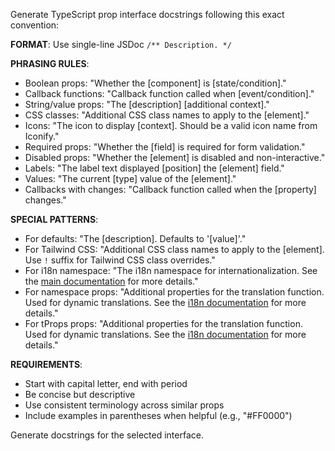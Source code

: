 Generate TypeScript prop interface docstrings following this exact convention:

**FORMAT**: Use single-line JSDoc `/** Description. */` 

**PHRASING RULES**:
- Boolean props: "Whether the [component] is [state/condition]."
- Callback functions: "Callback function called when [event/condition]."
- String/value props: "The [description] [additional context]."
- CSS classes: "Additional CSS class names to apply to the [element]."
- Icons: "The icon to display [context]. Should be a valid icon name from Iconify."
- Required props: "Whether the [field] is required for form validation."
- Disabled props: "Whether the [element] is disabled and non-interactive."
- Labels: "The label text displayed [position] the [element] field."
- Values: "The current [type] value of the [element]."
- Callbacks with changes: "Callback function called when the [property] changes."

**SPECIAL PATTERNS**:
- For defaults: "The [description]. Defaults to '[value]'."
- For Tailwind CSS: "Additional CSS class names to apply to the [element]. Use `!` suffix for Tailwind CSS class overrides."
- For i18n namespace: "The i18n namespace for internationalization. See the [main documentation](https://docs.lifeforge.melvinchia.dev) for more details."
- For namespace props: "Additional properties for the translation function. Used for dynamic translations. See the [i18n documentation](https://docs.lifeforge.melvinchia.dev) for more details."
- For tProps props: "Additional properties for the translation function. Used for dynamic translations. See the [i18n documentation](https://docs.lifeforge.melvinchia.dev) for more details."

**REQUIREMENTS**:
- Start with capital letter, end with period
- Be concise but descriptive
- Use consistent terminology across similar props
- Include examples in parentheses when helpful (e.g., "#FF0000")

Generate docstrings for the selected interface.